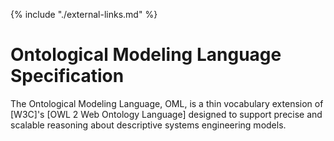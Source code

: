 {% include "./external-links.md" %}
# Ontological Modeling Language Specification

  
The Ontological Modeling Language, OML, is a thin vocabulary extension of \[W3C\]'s \[OWL 2 Web Ontology Language\] designed to support precise and scalable reasoning about descriptive systems engineering models.


